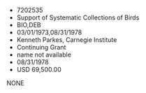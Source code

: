 * 7202535
* Support of Systematic Collections of Birds
* BIO,DEB
* 03/01/1973,08/31/1978
* Kenneth Parkes, Carnegie Institute
* Continuing Grant
*   name not available
* 08/31/1978
* USD 69,500.00

NONE
